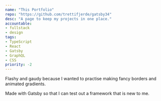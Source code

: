 ```yaml
---
name: "This Portfolio"
repo: "https://github.com/trettifjerde/gatsby34"
desc: "A page to keep my projects in one place."
accountable: 
- fullstack 
- design
tags:
- TypeScript
- React
- Gatsby
- GraphQL
- CSS
priority: -2
---
```

Flashy and gaudy because I wanted to practise making fancy borders and animated gradients.

Made with Gatsby so that I can test out a framework that is new to me.


